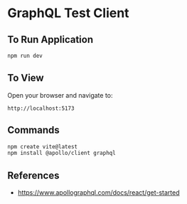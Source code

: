 # GraphQL Test Client

## To Run Application
```sh
npm run dev
```

## To View
Open your browser and navigate to:
```
http://localhost:5173
```

## Commands
```sh
npm create vite@latest
npm install @apollo/client graphql
```

## References
- https://www.apollographql.com/docs/react/get-started
